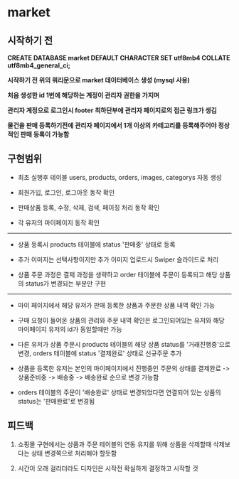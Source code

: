 ﻿# market

## 시작하기 전

**CREATE DATABASE market DEFAULT CHARACTER SET utf8mb4 COLLATE utf8mb4_general_ci;**

**시작하기 전 위의 쿼리문으로 market 데이터베이스 생성 (mysql 사용)**

**처음 생성한 id 1번에 해당하는 계정이 관리자 권한을 가지며**

**관리자 계정으로 로그인시 footer 최하단부에 관리자 페이지로의 접근 링크가 생김**

**물건을 판매 등록하기전에 관리자 페이지에서 1개 이상의 카테고리를 등록해주어야 정상적인 판매 등록이 가능함**

## 구현범위

-  최초 실행후 테이블 users, products, orders, images, categorys 자동 생성

-  회원가입, 로그인, 로그아웃 동작 확인

-  판매상품 등록, 수정, 삭제, 검색, 페이징 처리 동작 확인

-  각 유저의 마이페이지 동작 확인

---

-  상품 등록시 products 테이블에 status '판매중' 상태로 등록

-  추가 이미지는 선택사항이지만 추가 이미지 업로드시 Swiper 슬라이드로 처리

-  상품 주문 과정은 결제 과정을 생략하고 order 테이블에 주문이 등록되고 해당 상품의 status가 변경되는 부분만 구현

---

-  마이 페이지에서 해당 유저가 판매 등록한 상품과 주문한 상품 내역 확인 가능

-  구매 요청이 들어온 상품의 관리와 주문 내역 확인은 로그인되어있는 유저와 해당 마이페이지 유저의 id가 동일할때만 가능

-  다른 유저가 상품 주문시 products 테이블의 해당 상품 status를 '거래진행중'으로 변경, orders 테이블에 status '결제완료' 상태로 신규주문 추가

-  상품을 등록한 유저는 본인의 마이페이지에서 진행중인 주문의 상태를 결제완료 -> 상품준비중 -> 배송중 -> 배송완료 순으로 변경 가능함

-  orders 테이블의 주문이 '배송완료' 상태로 변경되었다면 연결되어 있는 상품의 status는 '판매완료'로 변경됨

## 피드백

1. 쇼핑몰 구현에서는 상품과 주문 테이블의 연동 유지를 위해 상품을 삭제할때 삭제보다는 상태 변경쪽으로 처리해야 할듯함

2. 시간이 오래 걸리더라도 디자인은 시작전 확실하게 결정하고 시작할 것
